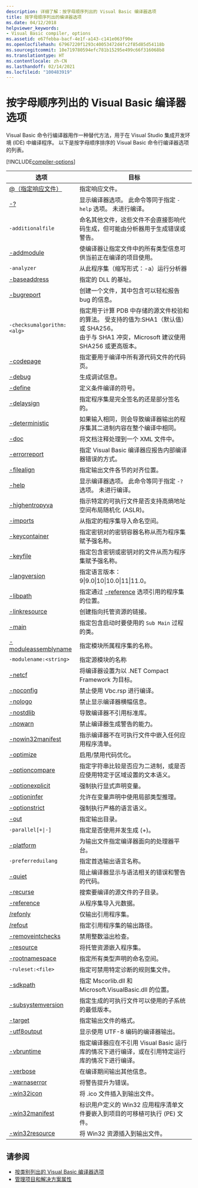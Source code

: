 ```yaml
---
description: 详细了解：按字母顺序列出的 Visual Basic 编译器选项
title: 按字母顺序列出的编译器选项
ms.date: 04/12/2018
helpviewer_keywords:
- Visual Basic compiler, options
ms.assetid: e67febba-bacf-4e1f-a143-c141e063f90e
ms.openlocfilehash: 67967220f1293c40053472d4fc2f85d85d54118b
ms.sourcegitcommit: 10e719780594efc781b15295e499c66f316068b8
ms.translationtype: HT
ms.contentlocale: zh-CN
ms.lasthandoff: 02/14/2021
ms.locfileid: "100483919"
---
```

# <a name="visual-basic-compiler-options-listed-alphabetically"></a>按字母顺序列出的 Visual Basic 编译器选项

Visual Basic 命令行编译器用作一种替代方法，用于在 Visual Studio 集成开发环境 (IDE) 中编译程序。 以下是按字母顺序排序的 Visual Basic 命令行编译器选项的列表。  

[!INCLUDE[compiler-options](~/includes/compiler-options.md)]
  
|选项|目标|  
|------------|-------------|  
|[@（指定响应文件）](specify-response-file.md)|指定响应文件。|  
|[-?](help.md)|显示编译器选项。 此命令等同于指定 `-help` 选项。 未进行编译。|  
|`-additionalfile`|命名其他文件，这些文件不会直接影响代码生成，但可能由分析器用于生成错误或警告。|  
|[-addmodule](addmodule.md)|使编译器让指定文件中的所有类型信息可供当前正在编译的项目使用。|  
|`-analyzer`|从此程序集（缩写形式：-a）运行分析器|  
|[-baseaddress](baseaddress.md)|指定的 DLL 的基址。|  
|[-bugreport](bugreport.md)|创建一个文件，其中包含可以轻松报告 bug 的信息。|  
|`-checksumalgorithm:<alg>`|指定用于计算 PDB 中存储的源文件校验和的算法。  受支持的值为:SHA1（默认值）或 SHA256。 <br>由于与 SHA1 冲突，Microsoft 建议使用 SHA256 或更高版本。|  
|[-codepage](codepage.md)|指定要用于编译中所有源代码文件的代码页。|  
|[-debug](debug.md)|生成调试信息。|  
|[-define](define.md)|定义条件编译的符号。|  
|[-delaysign](delaysign.md)|指定程序集是完全签名的还是部分签名的。|  
|[-deterministic](deterministic.md)|如果输入相同，则会导致编译器输出的程序集其二进制内容在整个编译中相同。|
|[-doc](doc.md)|将文档注释处理到一个 XML 文件中。|  
|[-errorreport](errorreport.md)|指定 Visual Basic 编译器应报告内部编译器错误的方式。|  
|[-filealign](filealign.md)|指定输出文件各节的对齐位置。|  
|[-help](help.md)|显示编译器选项。 此命令等同于指定 `-?` 选项。 未进行编译。|  
|[-highentropyva](highentropyva.md)|指示特定的可执行文件是否支持高熵地址空间布局随机化 (ASLR)。|  
|[-imports](imports.md)|从指定的程序集导入命名空间。|  
|[-keycontainer](keycontainer.md)|指定密钥对的密钥容器名称从而为程序集赋予强名称。|  
|[-keyfile](keyfile.md)|指定包含密钥或密钥对的文件从而为程序集赋予强名称。|  
|[-langversion](langversion.md)|指定语言版本：9&#124;9.0&#124;10&#124;10.0&#124;11&#124;11.0。|  
|[-libpath](libpath.md)|指定通过 [-reference](reference.md) 选项引用的程序集的位置。|  
|[-linkresource](linkresource.md)|创建指向托管资源的链接。|  
|[-main](main.md)|指定包含启动时要使用的 `Sub Main` 过程的类。|  
|[-moduleassemblyname](moduleassemblyname.md)|指定模块所属程序集的名称。|  
|`-modulename:<string>`|指定源模块的名称|  
|[-netcf](netcf.md)|将编译器设置为以 .NET Compact Framework 为目标。|  
|[-noconfig](noconfig.md)|禁止使用 Vbc.rsp 进行编译。|  
|[-nologo](nologo.md)|禁止显示编译器横幅信息。|  
|[-nostdlib](nostdlib.md)|导致编译器不引用标准库。|  
|[-nowarn](nowarn.md)|禁止编译器生成警告的能力。|  
|[-nowin32manifest](nowin32manifest.md)|指示编译器不在可执行文件中嵌入任何应用程序清单。|  
|[-optimize](optimize.md)|启用/禁用代码优化。|  
|[-optioncompare](optioncompare.md)|指定字符串比较是否应为二进制，或是否应使用特定于区域设置的文本语义。|  
|[-optionexplicit](optionexplicit.md)|强制执行显式声明变量。|  
|[-optioninfer](optioninfer.md)|允许在变量声明中使用局部类型推理。|  
|[-optionstrict](optionstrict.md)|强制执行严格的语言语义。|  
|[-out](out.md)|指定输出目录。|  
|<code>-parallel[+&#124;-]</code>|指定是否使用并发生成 (+)。|  
|[-platform](platform.md)|为输出文件指定编译器面向的处理器平台。|  
|`-preferreduilang`|指定首选输出语言名称。|  
|[-quiet](quiet.md)|阻止编译器显示与语法相关的错误和警告的代码。|  
|[-recurse](recurse.md)|搜索要编译的源文件的子目录。|  
|[-reference](reference.md)|从程序集导入元数据。|  
|[/refonly](refonly-compiler-option.md)|仅输出引用程序集。|
|[/refout](refout-compiler-option.md)|指定引用程序集的输出路径。|
|[-removeintchecks](removeintchecks.md)|禁用整数溢出检查。|  
|[-resource](resource.md)|将托管资源嵌入程序集。|  
|[-rootnamespace](rootnamespace.md)|指定所有类型声明的命名空间。|  
|`-ruleset:<file>`|指定可禁用特定诊断的规则集文件。|  
|[-sdkpath](sdkpath.md)|指定 Mscorlib.dll 和 Microsoft.VisualBasic.dll 的位置。|  
|[-subsystemversion](subsystemversion.md)|指定生成的可执行文件可以使用的子系统的最低版本。|  
|[-target](target.md)|指定输出文件的格式。|  
|[-utf8output](utf8output.md)|显示使用 UTF-8 编码的编译器输出。|  
|[-vbruntime](vbruntime.md)|指定编译器应在不引用 Visual Basic 运行库的情况下进行编译，或在引用特定运行库的情况下进行编译。|  
|[-verbose](verbose.md)|在编译期间输出其他信息。|  
|[-warnaserror](warnaserror.md)|将警告提升为错误。|  
|[-win32icon](win32icon.md)|将 .ico 文件插入到输出文件。|  
|[-win32manifest](win32manifest.md)|标识用户定义的 Win32 应用程序清单文件要嵌入到项目的可移植可执行 (PE) 文件。|  
|[-win32resource](win32resource.md)|将 Win32 资源插入到输出文件。|  
  
## <a name="see-also"></a>请参阅

- [按类别列出的 Visual Basic 编译器选项](compiler-options-listed-by-category.md)
- [管理项目和解决方案属性](/visualstudio/ide/managing-project-and-solution-properties)
